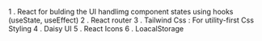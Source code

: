 1 . React for bulding the UI handlimg component states using hooks (useState, useEffect)
2 . React router
3 . Tailwind Css : For utility-first Css Styling
4 . Daisy UI
5 . React Icons
6 . LoacalStorage